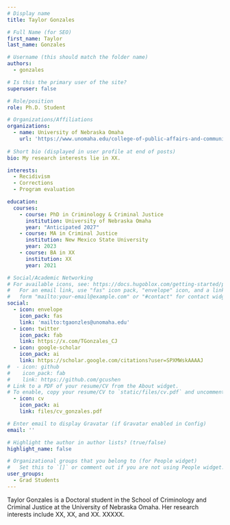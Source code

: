 ```yaml
---
# Display name
title: Taylor Gonzales

# Full Name (for SEO)
first_name: Taylor
last_name: Gonzales

# Username (this should match the folder name)
authors:
  - gonzales

# Is this the primary user of the site?
superuser: false

# Role/position
role: Ph.D. Student

# Organizations/Affiliations
organizations:
  - name: University of Nebraska Omaha
    url: 'https://www.unomaha.edu/college-of-public-affairs-and-community-service/criminology-and-criminal-justice/about-us/taylor-gonzales.php'
    
# Short bio (displayed in user profile at end of posts)
bio: My research interests lie in XX.

interests:
  - Recidivism
  - Corrections
  - Program evaluation

education:
  courses:
    - course: PhD in Criminology & Criminal Justice
      institution: University of Nebraska Omaha
      year: "Anticipated 2027"
    - course: MA in Criminal Justice
      institution: New Mexico State University
      year: 2023
    - course: BA in XX
      institution: XX
      year: 2021

# Social/Academic Networking
# For available icons, see: https://docs.hugoblox.com/getting-started/page-builder/#icons
#   For an email link, use "fas" icon pack, "envelope" icon, and a link in the
#   form "mailto:your-email@example.com" or "#contact" for contact widget.
social:
  - icon: envelope
    icon_pack: fas
    link: 'mailto:tgaonzles@unomaha.edu'
  - icon: twitter
    icon_pack: fab
    link: https://x.com/TGonzales_CJ
  - icon: google-scholar
    icon_pack: ai
    link: https://scholar.google.com/citations?user=SPXMWskAAAAJ
#  - icon: github
#    icon_pack: fab
#    link: https://github.com/gcushen
# Link to a PDF of your resume/CV from the About widget.
# To enable, copy your resume/CV to `static/files/cv.pdf` and uncomment the lines below.
  - icon: cv
    icon_pack: ai
    link: files/cv_gonzales.pdf

# Enter email to display Gravatar (if Gravatar enabled in Config)
email: ''

# Highlight the author in author lists? (true/false)
highlight_name: false

# Organizational groups that you belong to (for People widget)
#   Set this to `[]` or comment out if you are not using People widget.
user_groups:
  - Grad Students
---
```


Taylor Gonzales is a Doctoral student in the School of Criminology and Criminal Justice at the University of Nebraska Omaha. Her research interests include XX, XX, and XX. XXXXX.
